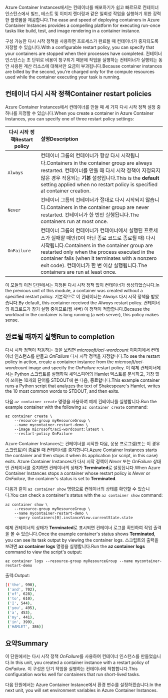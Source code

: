 <span data-ttu-id="f0214-101">Azure Container Instances에서는 컨테이너를 배포하기가 쉽고 빠르므로 컨테이너 인스턴스에서 빌드, 테스트 및 이미지 렌더링과 같은 일회성 작업을 실행하기 위한 강력한 플랫폼을 제공합니다.</span><span class="sxs-lookup"><span data-stu-id="f0214-101">The ease and speed of deploying containers in Azure Container Instances provides a compelling platform for executing run-once tasks like build, test, and image rendering in a container instance.</span></span>

<span data-ttu-id="f0214-102">구성 가능한 다시 시작 정책을 사용하면 프로세스가 완료될 때 컨테이너가 중지되도록 지정할 수 있습니다.</span><span class="sxs-lookup"><span data-stu-id="f0214-102">With a configurable restart policy, you can specify that your containers are stopped when their processes have completed.</span></span> <span data-ttu-id="f0214-103">컨테이너 인스턴스는 초 단위로 비용이 청구되기 때문에 작업을 실행하는 컨테이너가 실행되는 동안 사용된 계산 리소스에 대해서만 요금이 부과됩니다.</span><span class="sxs-lookup"><span data-stu-id="f0214-103">Because container instances are billed by the second, you're charged only for the compute resources used while the container executing your task is running.</span></span>

## <a name="container-restart-policies"></a><span data-ttu-id="f0214-104">컨테이너 다시 시작 정책</span><span class="sxs-lookup"><span data-stu-id="f0214-104">Container restart policies</span></span>

<span data-ttu-id="f0214-105">Azure Container Instances에서 컨테이너를 만들 때 세 가지 다시 시작 정책 설정 중 하나를 지정할 수 있습니다.</span><span class="sxs-lookup"><span data-stu-id="f0214-105">When you create a container in Azure Container Instances, you can specify one of three restart policy settings:</span></span>

| <span data-ttu-id="f0214-106">다시 시작 정책</span><span class="sxs-lookup"><span data-stu-id="f0214-106">Restart policy</span></span>   | <span data-ttu-id="f0214-107">설명</span><span class="sxs-lookup"><span data-stu-id="f0214-107">Description</span></span> |
| ---------------- | :---------- |
| `Always` | <span data-ttu-id="f0214-108">컨테이너 그룹의 컨테이너가 항상 다시 시작됩니다.</span><span class="sxs-lookup"><span data-stu-id="f0214-108">Containers in the container group are always restarted.</span></span> <span data-ttu-id="f0214-109">컨테이너를 만들 때 다시 시작 정책이 지정되지 않은 경우 적용되는 **기본** 설정입니다.</span><span class="sxs-lookup"><span data-stu-id="f0214-109">This is the **default** setting applied when no restart policy is specified at container creation.</span></span> |
| `Never` | <span data-ttu-id="f0214-110">컨테이너 그룹의 컨테이너가 절대로 다시 시작되지 않습니다.</span><span class="sxs-lookup"><span data-stu-id="f0214-110">Containers in the container group are never restarted.</span></span> <span data-ttu-id="f0214-111">컨테이너가 한 번만 실행됩니다.</span><span class="sxs-lookup"><span data-stu-id="f0214-111">The containers run at most once.</span></span> |
| `OnFailure` | <span data-ttu-id="f0214-112">컨테이너 그룹의 컨테이너가 컨테이너에서 실행된 프로세스가 실패할 때만(0이 아닌 종료 코드로 종료될 때) 다시 시작됩니다.</span><span class="sxs-lookup"><span data-stu-id="f0214-112">Containers in the container group are restarted only when the process executed in the container fails (when it terminates with a nonzero exit code).</span></span> <span data-ttu-id="f0214-113">컨테이너가 한 번 이상 실행됩니다.</span><span class="sxs-lookup"><span data-stu-id="f0214-113">The containers are run at least once.</span></span> |

<span data-ttu-id="f0214-114">이 모듈의 이전 단원에서는 지정된 다시 시작 정책 없이 컨테이너가 생성되었습니다.</span><span class="sxs-lookup"><span data-stu-id="f0214-114">In the previous unit of this module, a container was created without a specified restart policy.</span></span> <span data-ttu-id="f0214-115">기본적으로 이 컨테이너는 *Always* 다시 시작 정책을 받았습니다.</span><span class="sxs-lookup"><span data-stu-id="f0214-115">By default, this container received the *Always* restart policy.</span></span> <span data-ttu-id="f0214-116">컨테이너의 워크로드가 장기 실행 중이므로(웹 서버) 이 정책이 적합합니다.</span><span class="sxs-lookup"><span data-stu-id="f0214-116">Because the workload in the container is long running (a web server), this policy makes sense.</span></span>

## <a name="run-to-completion"></a><span data-ttu-id="f0214-117">완료될 때까지 실행</span><span class="sxs-lookup"><span data-stu-id="f0214-117">Run to completion</span></span>

<span data-ttu-id="f0214-118">다시 시작 정책이 작동하는 것을 보려면 *microsoft/aci-wordcount* 이미지에서 컨테이너 인스턴스를 만들고 *OnFailure* 다시 시작 정책을 지정합니다.</span><span class="sxs-lookup"><span data-stu-id="f0214-118">To see the restart policy in action, create a container instance from the *microsoft/aci-wordcount* image and specify the *OnFailure* restart policy.</span></span> <span data-ttu-id="f0214-119">이 예제 컨테이너에서는 Python 스크립트를 실행하여 셰익스피어의 Hamlet 텍스트를 분석하고, 가장 많이 쓰이는 10개의 단어를 STDOUT에 쓴 다음, 종료합니다.</span><span class="sxs-lookup"><span data-stu-id="f0214-119">This example container runs a Python script that analyzes the text of Shakespeare's Hamlet, writes the 10 most common words to STDOUT, and then exits.</span></span>

<span data-ttu-id="f0214-120">다음 `az container create` 명령을 사용하여 예제 컨테이너를 실행합니다.</span><span class="sxs-lookup"><span data-stu-id="f0214-120">Run the example container with the following `az container create` command:</span></span>

```azureclu
az container create \
    --resource-group myResourceGroup \
    --name mycontainer-restart-demo \
    --image microsoft/aci-wordcount:latest \
    --restart-policy OnFailure
```

<span data-ttu-id="f0214-121">Azure Container Instances는 컨테이너를 시작한 다음, 응용 프로그램(또는 이 경우 스크립트)이 종료될 때 컨테이너를 중지합니다.</span><span class="sxs-lookup"><span data-stu-id="f0214-121">Azure Container Instances starts the container and then stops it when its application (or script, in this case) exits.</span></span> <span data-ttu-id="f0214-122">Azure Container Instances가 다시 시작 정책이 *Never* 또는 *OnFailure* 상태인 컨테이너를 중지하면 컨테이너의 상태가 **Terminated**로 설정됩니다.</span><span class="sxs-lookup"><span data-stu-id="f0214-122">When Azure Container Instances stops a container whose restart policy is *Never* or *OnFailure*, the container's status is set to **Terminated**.</span></span>

<span data-ttu-id="f0214-123">다음과 같이 `az container show` 명령으로 컨테이너의 상태를 확인할 수 있습니다.</span><span class="sxs-lookup"><span data-stu-id="f0214-123">You can check a container's status with the `az container show` command:</span></span>

```azurecli
az container show \
    --resource-group myResourceGroup \
    --name mycontainer-restart-demo \
    --query containers[0].instanceView.currentState.state
```

<span data-ttu-id="f0214-124">예제 컨테이너의 상태가 **Terminated**로 표시되면 컨테이너 로그를 확인하여 작업 출력을 볼 수 있습니다.</span><span class="sxs-lookup"><span data-stu-id="f0214-124">Once the example container's status shows **Terminated**, you can see its task output by viewing the container logs.</span></span> <span data-ttu-id="f0214-125">스크립트의 출력을 보려면 **az container logs** 명령을 실행합니다.</span><span class="sxs-lookup"><span data-stu-id="f0214-125">Run the **az container logs** command to view the script's output:</span></span>

```azurecli
az container logs --resource-group myResourceGroup --name mycontainer-restart-demo
```

<span data-ttu-id="f0214-126">출력:</span><span class="sxs-lookup"><span data-stu-id="f0214-126">Output:</span></span>

```bash
[('the', 990),
 ('and', 702),
 ('of', 628),
 ('to', 610),
 ('I', 544),
 ('you', 495),
 ('a', 453),
 ('my', 441),
 ('in', 399),
 ('HAMLET', 386)]
```

## <a name="summary"></a><span data-ttu-id="f0214-127">요약</span><span class="sxs-lookup"><span data-stu-id="f0214-127">Summary</span></span>

<span data-ttu-id="f0214-128">이 단원에서는 다시 시작 정책 *OnFailure*를 사용하여 컨테이너 인스턴스를 만들었습니다.</span><span class="sxs-lookup"><span data-stu-id="f0214-128">In this unit, you created a container instance with a restart policy of *OnFailure*.</span></span> <span data-ttu-id="f0214-129">이 구성은 단기 작업을 실행하는 컨테이너에 적합합니다.</span><span class="sxs-lookup"><span data-stu-id="f0214-129">This configuration works well for containers that run short-lived tasks.</span></span>

<span data-ttu-id="f0214-130">다음 단원에서는 Azure Container Instance에서 환경 변수를 설정하겠습니다.</span><span class="sxs-lookup"><span data-stu-id="f0214-130">In the next unit, you will set environment variables in Azure Container Instances.</span></span>
